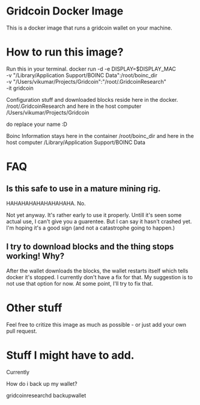 # Gridcoin Docker Image 

This is a docker image that runs a gridcoin wallet on your machine.





# How to run this image?

Run this in your terminal.
docker run -d -e DISPLAY=$DISPLAY_MAC \
           -v "/Library/Application Support/BOINC Data":/root/boinc_dir \
           -v "/Users/vikumar/Projects/Gridcoin":"/root/.GridcoinResearch" \
           -it gridcoin
                

Configuration stuff and downloaded blocks reside here in the docker.
/root/.GridcoinResearch
and here in the host computer
/Users/vikumar/Projects/Gridcoin

do replace your name :D


Boinc Information stays here in the container
/root/boinc_dir
and here in the host computer
/Library/Application Support/BOINC Data




# FAQ

## Is this safe to use in a mature mining rig.

HAHAHAHAHAHAHAHAHA.
No.

Not yet anyway. It's rather early to use it properly. Untill it's seen some actual use, I can't give you a guarentee.
But I can say it hasn't crashed yet. I'm hoping it's a good sign (and not a catastrophe going to happen.)

## I try to download blocks and the thing stops working! Why?

After the wallet downloads the blocks, the wallet restarts itself which tells docker it's stopped.
I currently don't have a fix for that. My suggestion is to not use that option for now.
At some point, I'll try to fix that.



# Other stuff
Feel free to critize this image as much as possible - or just add your own pull request.


# Stuff I might have to add.
Currently




















How do i back up my wallet?

gridcoinresearchd backupwallet